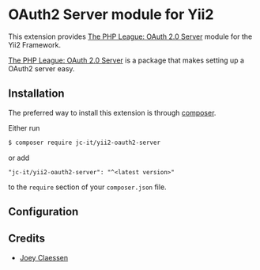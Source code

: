 # OAuth2 Server module for Yii2

This extension provides [The PHP League: OAuth 2.0 Server](https://oauth2.thephpleague.com/) module for the Yii2 Framework.

[The PHP League: OAuth 2.0 Server](https://oauth2.thephpleague.com/) is a package that makes setting up a OAuth2 server easy.

## Installation

The preferred way to install this extension is through [composer](http://getcomposer.org/download/).

Either run

```bash
$ composer require jc-it/yii2-oauth2-server
```

or add

```
"jc-it/yii2-oauth2-server": "^<latest version>"
```

to the `require` section of your `composer.json` file.

## Configuration

## Credits
- [Joey Claessen](https://github.com/joester89)
